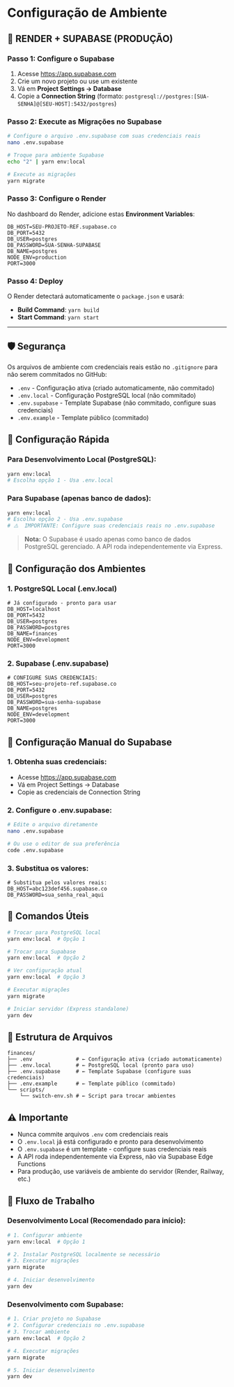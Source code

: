 # Configuração de Ambiente

## 🚀 RENDER + SUPABASE (PRODUÇÃO)

### Passo 1: Configure o Supabase
1. Acesse https://app.supabase.com
2. Crie um novo projeto ou use um existente
3. Vá em **Project Settings → Database**
4. Copie a **Connection String** (formato: `postgresql://postgres:[SUA-SENHA]@[SEU-HOST]:5432/postgres`)

### Passo 2: Execute as Migrações no Supabase
```bash
# Configure o arquivo .env.supabase com suas credenciais reais
nano .env.supabase

# Troque para ambiente Supabase
echo "2" | yarn env:local

# Execute as migrações
yarn migrate
```

### Passo 3: Configure o Render
No dashboard do Render, adicione estas **Environment Variables**:

```
DB_HOST=SEU-PROJETO-REF.supabase.co
DB_PORT=5432
DB_USER=postgres
DB_PASSWORD=SUA-SENHA-SUPABASE
DB_NAME=postgres
NODE_ENV=production
PORT=3000
```

### Passo 4: Deploy
O Render detectará automaticamente o `package.json` e usará:
- **Build Command**: `yarn build`
- **Start Command**: `yarn start`

---

## 🛡️ Segurança

Os arquivos de ambiente com credenciais reais estão no `.gitignore` para não serem commitados no GitHub:

- `.env` - Configuração ativa (criado automaticamente, não commitado)
- `.env.local` - Configuração PostgreSQL local (não commitado)
- `.env.supabase` - Template Supabase (não commitado, configure suas credenciais)
- `.env.example` - Template público (commitado)

## 🚀 Configuração Rápida

### Para Desenvolvimento Local (PostgreSQL):
```bash
yarn env:local
# Escolha opção 1 - Usa .env.local
```

### Para Supabase (apenas banco de dados):
```bash
yarn env:local
# Escolha opção 2 - Usa .env.supabase
# ⚠️  IMPORTANTE: Configure suas credenciais reais no .env.supabase
```

> **Nota:** O Supabase é usado apenas como banco de dados PostgreSQL gerenciado. A API roda independentemente via Express.

## 📝 Configuração dos Ambientes

### 1. PostgreSQL Local (.env.local)
```env
# Já configurado - pronto para usar
DB_HOST=localhost
DB_PORT=5432
DB_USER=postgres
DB_PASSWORD=postgres
DB_NAME=finances
NODE_ENV=development
PORT=3000
```

### 2. Supabase (.env.supabase)
```env
# CONFIGURE SUAS CREDENCIAIS:
DB_HOST=seu-projeto-ref.supabase.co
DB_PORT=5432
DB_USER=postgres
DB_PASSWORD=sua-senha-supabase
DB_NAME=postgres
NODE_ENV=development
PORT=3000
```

## 🔧 Configuração Manual do Supabase

### 1. Obtenha suas credenciais:
- Acesse https://app.supabase.com
- Vá em Project Settings → Database
- Copie as credenciais de Connection String

### 2. Configure o .env.supabase:
```bash
# Edite o arquivo diretamente
nano .env.supabase

# Ou use o editor de sua preferência
code .env.supabase
```

### 3. Substitua os valores:
```env
# Substitua pelos valores reais:
DB_HOST=abc123def456.supabase.co
DB_PASSWORD=sua_senha_real_aqui
```

## 🔄 Comandos Úteis

```bash
# Trocar para PostgreSQL local
yarn env:local  # Opção 1

# Trocar para Supabase
yarn env:local  # Opção 2

# Ver configuração atual
yarn env:local  # Opção 3

# Executar migrações
yarn migrate

# Iniciar servidor (Express standalone)
yarn dev
```

## 📁 Estrutura de Arquivos

```
finances/
├── .env              # ← Configuração ativa (criado automaticamente)
├── .env.local        # ← PostgreSQL local (pronto para uso)
├── .env.supabase     # ← Template Supabase (configure suas credenciais)
├── .env.example      # ← Template público (commitado)
└── scripts/
    └── switch-env.sh # ← Script para trocar ambientes
```

## ⚠️ Importante

- Nunca commite arquivos `.env` com credenciais reais
- O `.env.local` já está configurado e pronto para desenvolvimento
- O `.env.supabase` é um template - configure suas credenciais reais
- A API roda independentemente via Express, não via Supabase Edge Functions
- Para produção, use variáveis de ambiente do servidor (Render, Railway, etc.)

## 🎯 Fluxo de Trabalho

### Desenvolvimento Local (Recomendado para início):
```bash
# 1. Configurar ambiente
yarn env:local  # Opção 1

# 2. Instalar PostgreSQL localmente se necessário
# 3. Executar migrações
yarn migrate

# 4. Iniciar desenvolvimento
yarn dev
```

### Desenvolvimento com Supabase:
```bash
# 1. Criar projeto no Supabase
# 2. Configurar credenciais no .env.supabase
# 3. Trocar ambiente
yarn env:local  # Opção 2

# 4. Executar migrações
yarn migrate

# 5. Iniciar desenvolvimento
yarn dev
``` 